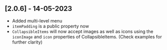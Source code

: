 ## [2.0.6] - 14-05-2023

- Added multi-level menu
- `itemPadding` is a public property now
- `CollapsibleItems` will now accept images as well as icons using the `iconImage` and `icon` properties of CollapsibleItems. (Check examples for further clarity)
